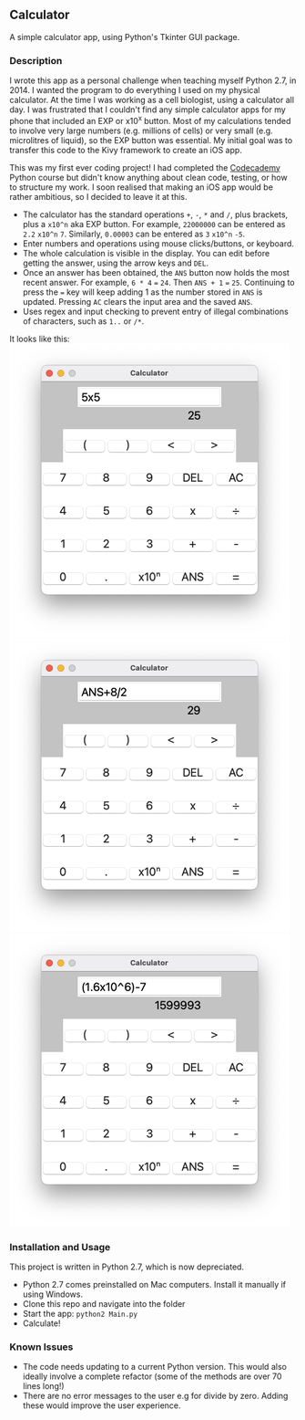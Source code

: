 ## Calculator

A simple calculator app, using Python's Tkinter GUI package.

### Description
I wrote this app as a personal challenge when teaching myself Python 2.7, in 2014. I wanted the program to do everything I used on my physical calculator. At the time I was working as a cell biologist, using a calculator all day. I was frustrated that I couldn't find any simple calculator apps for my phone that included an EXP or x10<sup>x</sup> button. Most of my calculations tended to involve very large numbers (e.g. millions of cells) or very small (e.g. microlitres of liquid), so the EXP button was essential. My initial goal was to transfer this code to the Kivy framework to create an iOS app.

This was my first ever coding project! I had completed the [Codecademy](https://www.codecademy.com/learn) Python course but didn't know anything about clean code, testing, or how to structure my work. I soon realised that making an iOS app would be rather ambitious, so I decided to leave it at this.

- The calculator has the standard operations <code>+</code>, <code>-</code>, <code>*</code> and <code>/</code>, plus brackets, plus a <code>x10^n</code> aka EXP button. For example, <code>22000000</code> can be entered as <code>2.2</code> <code>x10^n</code> <code>7</code>. Similarly, <code>0.00003</code> can be entered as <code>3</code> <code>x10^n</code> <code>-5</code>.
- Enter numbers and operations using mouse clicks/buttons, or keyboard.
- The whole calculation is visible in the display. You can edit before getting the answer, using the arrow keys and <code>DEL</code>.
- Once an answer has been obtained, the <code>ANS</code> button now holds the most recent answer. For example, <code>6 * 4</code> <code>=</code> <code>24</code>. Then <code>ANS + 1</code> <code>=</code> <code>25</code>. Continuing to press the <code>=</code> key will keep adding 1 as the number stored in <code>ANS</code> is updated.
Pressing <code>AC</code> clears the input area and the saved <code>ANS</code>.
- Uses regex and input checking to prevent entry of illegal combinations of characters, such as <code>1..</code> or <code>/*</code>.

It looks like this:
![doing multiplication](assets/multiplication.png)
![division following from previous answer](assets/answer_divide.png)
![using the EXP button](assets/exp.png)
  
### Installation and Usage
This project is written in Python 2.7, which is now depreciated.  
* Python 2.7 comes preinstalled on Mac computers. Install it manually if using Windows.
* Clone this repo and navigate into the folder
* Start the app: `python2 Main.py`
* Calculate!

### Known Issues
* The code needs updating to a current Python version. This would also ideally involve a complete refactor (some of the methods are over 70 lines long!)
* There are no error messages to the user e.g for divide by zero. Adding these would improve the user experience.
